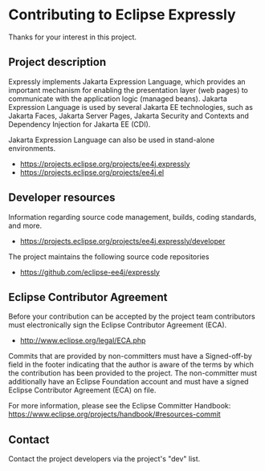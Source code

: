 # Contributing to Eclipse Expressly

Thanks for your interest in this project.

## Project description

Expressly implements Jakarta Expression Language, which provides an important mechanism
for enabling the presentation layer (web pages) to communicate with the
application logic (managed beans). Jakarta Expression Language is used by several Jakarta EE
technologies, such as Jakarta Faces, Jakarta Server Pages, Jakarta Security and Contexts and
Dependency Injection for Jakarta EE (CDI). 

Jakarta Expression Language can also be used in stand-alone environments.

* https://projects.eclipse.org/projects/ee4j.expressly
* https://projects.eclipse.org/projects/ee4j.el

## Developer resources

Information regarding source code management, builds, coding standards, and
more.

* https://projects.eclipse.org/projects/ee4j.expressly/developer

The project maintains the following source code repositories

* https://github.com/eclipse-ee4j/expressly

## Eclipse Contributor Agreement

Before your contribution can be accepted by the project team contributors must
electronically sign the Eclipse Contributor Agreement (ECA).

* http://www.eclipse.org/legal/ECA.php

Commits that are provided by non-committers must have a Signed-off-by field in
the footer indicating that the author is aware of the terms by which the
contribution has been provided to the project. The non-committer must
additionally have an Eclipse Foundation account and must have a signed Eclipse
Contributor Agreement (ECA) on file.

For more information, please see the Eclipse Committer Handbook:
https://www.eclipse.org/projects/handbook/#resources-commit

## Contact

Contact the project developers via the project's "dev" list.

